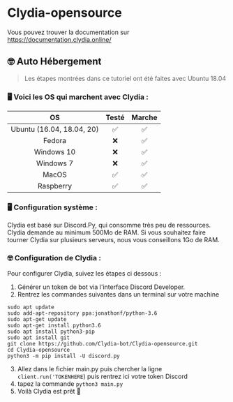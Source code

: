 # Clydia-opensource
Vous pouvez trouver la documentation sur https://documentation.clydia.online/

## 🤓 Auto Hébergement

> Les étapes montrées dans ce tutoriel ont été faites avec Ubuntu 18.04

### 🖥 Voici les OS qui marchent avec Clydia :

|            OS             | Testé | Marche |
| :-----------------------: | :---: | :----: |
| Ubuntu (16.04, 18.04, 20) |  ✅   |   ✅   |
|          Fedora           |  ❌   |   ✅   |
|        Windows 10         |  ❌   |   ✅   |
|         Windows 7         |  ❌   |   ✅   |
|           MacOS           |  ✅   |   ✅   |
|         Raspberry         |  ✅   |   ✅   |

### 🖥 Configuration système :

Clydia est basé sur Discord.Py, qui consomme très peu de ressources. Clydia demande au minimum 500Mo de RAM. Si vous souhaitez faire tourner Clydia sur plusieurs serveurs, nous vous conseillons 1Go de RAM.

### 🤓 Configuration de Clydia :

Pour configurer Clydia, suivez les étapes ci dessous :

1.  Générer un token de bot via l'interface Discord Developer.
2.  Rentrez les commandes suivantes dans un terminal sur votre machine

```
sudo apt update
sudo add-apt-repository ppa:jonathonf/python-3.6
sudo apt-get update
sudo apt-get install python3.6
sudo apt install python3-pip
sudo apt install git
git clone https://github.com/Clydia-bot/Clydia-opensource.git
cd Clydia-opensource
python3 -m pip install -U discord.py
```

3.  Allez dans le fichier main.py puis chercher la ligne `client.run('TOKENHERE`) puis rentrez ici votre token Discord
4.  tapez la commande `python3 main.py`
5.  Voilà Clydia est prêt 🍾
